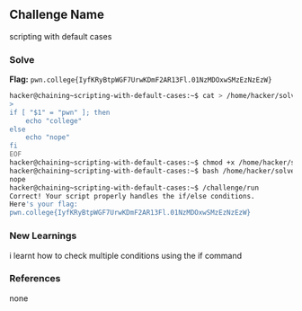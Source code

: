 ## Challenge Name
scripting with default cases

### Solve
**Flag:** `pwn.college{IyfKRyBtpWGF7UrwKDmF2AR13Fl.01NzMDOxwSMzEzNzEzW}`

```bash
hacker@chaining~scripting-with-default-cases:~$ cat > /home/hacker/solve.sh <<'EOF'
> 
if [ "$1" = "pwn" ]; then
    echo "college"
else
    echo "nope"
fi
EOF
hacker@chaining~scripting-with-default-cases:~$ chmod +x /home/hacker/solve.sh
hacker@chaining~scripting-with-default-cases:~$ bash /home/hacker/solve.sh hack 
nope
hacker@chaining~scripting-with-default-cases:~$ /challenge/run
Correct! Your script properly handles the if/else conditions.
Here's your flag:
pwn.college{IyfKRyBtpWGF7UrwKDmF2AR13Fl.01NzMDOxwSMzEzNzEzW}
```

### New Learnings
i learnt how to check multiple conditions using the if command

### References 
none
